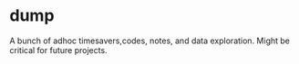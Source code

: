 # dump
 A bunch of adhoc timesavers,codes, notes, and data exploration. 
 Might be critical for future projects.
